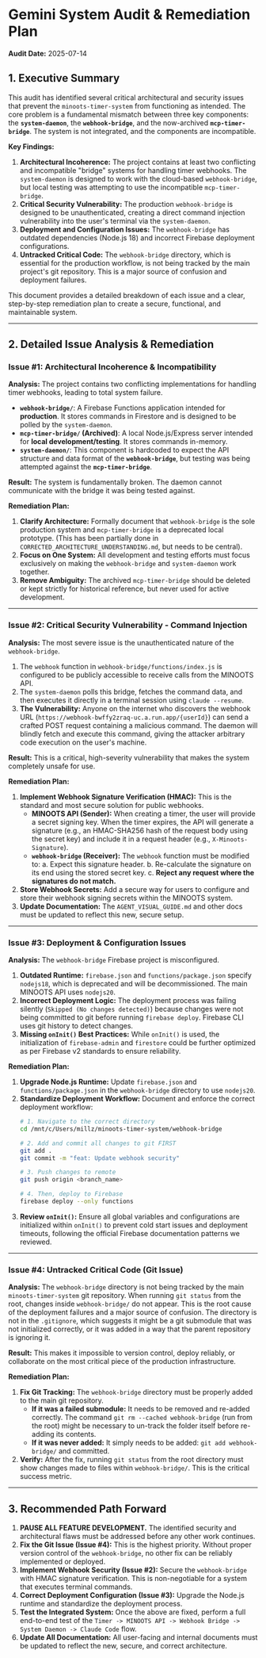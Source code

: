 #  Gemini System Audit & Remediation Plan

**Audit Date:** 2025-07-14

## 1. Executive Summary

This audit has identified several critical architectural and security issues that prevent the `minoots-timer-system` from functioning as intended. The core problem is a fundamental mismatch between three key components: the **`system-daemon`**, the **`webhook-bridge`**, and the now-archived **`mcp-timer-bridge`**. The system is not integrated, and the components are incompatible.

**Key Findings:**
1.  **Architectural Incoherence:** The project contains at least two conflicting and incompatible "bridge" systems for handling timer webhooks. The `system-daemon` is designed to work with the cloud-based `webhook-bridge`, but local testing was attempting to use the incompatible `mcp-timer-bridge`.
2.  **Critical Security Vulnerability:** The production `webhook-bridge` is designed to be unauthenticated, creating a direct command injection vulnerability into the user's terminal via the `system-daemon`.
3.  **Deployment and Configuration Issues:** The `webhook-bridge` has outdated dependencies (Node.js 18) and incorrect Firebase deployment configurations.
4.  **Untracked Critical Code:** The `webhook-bridge` directory, which is essential for the production workflow, is not being tracked by the main project's git repository. This is a major source of confusion and deployment failures.

This document provides a detailed breakdown of each issue and a clear, step-by-step remediation plan to create a secure, functional, and maintainable system.

---

## 2. Detailed Issue Analysis & Remediation

### Issue #1: Architectural Incoherence & Incompatibility

**Analysis:**
The project contains two conflicting implementations for handling timer webhooks, leading to total system failure.

*   **`webhook-bridge/`**: A Firebase Functions application intended for **production**. It stores commands in Firestore and is designed to be polled by the `system-daemon`.
*   **`mcp-timer-bridge/` (Archived)**: A local Node.js/Express server intended for **local development/testing**. It stores commands in-memory.
*   **`system-daemon/`**: This component is hardcoded to expect the API structure and data format of the **`webhook-bridge`**, but testing was being attempted against the **`mcp-timer-bridge`**.

**Result:** The system is fundamentally broken. The daemon cannot communicate with the bridge it was being tested against.

**Remediation Plan:**
1.  **Clarify Architecture:** Formally document that `webhook-bridge` is the sole production system and `mcp-timer-bridge` is a deprecated local prototype. (This has been partially done in `CORRECTED_ARCHITECTURE_UNDERSTANDING.md`, but needs to be central).
2.  **Focus on One System:** All development and testing efforts must focus exclusively on making the `webhook-bridge` and `system-daemon` work together.
3.  **Remove Ambiguity:** The archived `mcp-timer-bridge` should be deleted or kept strictly for historical reference, but never used for active development.

---

### Issue #2: Critical Security Vulnerability - Command Injection

**Analysis:**
The most severe issue is the unauthenticated nature of the `webhook-bridge`.

1.  The `webhook` function in `webhook-bridge/functions/index.js` is configured to be publicly accessible to receive calls from the MINOOTS API.
2.  The `system-daemon` polls this bridge, fetches the command data, and then executes it directly in a terminal session using `claude --resume`.
3.  **The Vulnerability:** Anyone on the internet who discovers the webhook URL (`https://webhook-bwffy2zraq-uc.a.run.app/{userId}`) can send a crafted POST request containing a malicious command. The daemon will blindly fetch and execute this command, giving the attacker arbitrary code execution on the user's machine.

**Result:** This is a critical, high-severity vulnerability that makes the system completely unsafe for use.

**Remediation Plan:**
1.  **Implement Webhook Signature Verification (HMAC):** This is the standard and most secure solution for public webhooks.
    *   **MINOOTS API (Sender):** When creating a timer, the user will provide a secret signing key. When the timer expires, the API will generate a signature (e.g., an HMAC-SHA256 hash of the request body using the secret key) and include it in a request header (e.g., `X-Minoots-Signature`).
    *   **`webhook-bridge` (Receiver):** The `webhook` function must be modified to:
        a. Expect this signature header.
        b. Re-calculate the signature on its end using the stored secret key.
        c. **Reject any request where the signatures do not match.**
2.  **Store Webhook Secrets:** Add a secure way for users to configure and store their webhook signing secrets within the MINOOTS system.
3.  **Update Documentation:** The `AGENT_VISUAL_GUIDE.md` and other docs must be updated to reflect this new, secure setup.

---

### Issue #3: Deployment & Configuration Issues

**Analysis:**
The `webhook-bridge` Firebase project is misconfigured.

1.  **Outdated Runtime:** `firebase.json` and `functions/package.json` specify `nodejs18`, which is deprecated and will be decommissioned. The main MINOOTS API uses `nodejs20`.
2.  **Incorrect Deployment Logic:** The deployment process was failing silently (`Skipped (No changes detected)`) because changes were not being committed to git before running `firebase deploy`. Firebase CLI uses git history to detect changes.
3.  **Missing `onInit()` Best Practices:** While `onInit()` is used, the initialization of `firebase-admin` and `firestore` could be further optimized as per Firebase v2 standards to ensure reliability.

**Remediation Plan:**
1.  **Upgrade Node.js Runtime:** Update `firebase.json` and `functions/package.json` in the `webhook-bridge` directory to use `nodejs20`.
2.  **Standardize Deployment Workflow:** Document and enforce the correct deployment workflow:
    ```bash
    # 1. Navigate to the correct directory
    cd /mnt/c/Users/millz/minoots-timer-system/webhook-bridge

    # 2. Add and commit all changes to git FIRST
    git add .
    git commit -m "feat: Update webhook security"

    # 3. Push changes to remote
    git push origin <branch_name>

    # 4. Then, deploy to Firebase
    firebase deploy --only functions
    ```
3.  **Review `onInit()`:** Ensure all global variables and configurations are initialized within `onInit()` to prevent cold start issues and deployment timeouts, following the official Firebase documentation patterns we reviewed.

---

### Issue #4: Untracked Critical Code (Git Issue)

**Analysis:**
The `webhook-bridge` directory is not being tracked by the main `minoots-timer-system` git repository. When running `git status` from the root, changes inside `webhook-bridge/` do not appear. This is the root cause of the deployment failures and a major source of confusion. The directory is not in the `.gitignore`, which suggests it might be a git submodule that was not initialized correctly, or it was added in a way that the parent repository is ignoring it.

**Result:** This makes it impossible to version control, deploy reliably, or collaborate on the most critical piece of the production infrastructure.

**Remediation Plan:**
1.  **Fix Git Tracking:** The `webhook-bridge` directory must be properly added to the main git repository.
    *   **If it was a failed submodule:** It needs to be removed and re-added correctly. The command `git rm --cached webhook-bridge` (run from the root) might be necessary to un-track the folder itself before re-adding its contents.
    *   **If it was never added:** It simply needs to be added: `git add webhook-bridge/` and committed.
2.  **Verify:** After the fix, running `git status` from the root directory must show changes made to files within `webhook-bridge/`. This is the critical success metric.

---

## 3. Recommended Path Forward

1.  **PAUSE ALL FEATURE DEVELOPMENT.** The identified security and architectural flaws must be addressed before any other work continues.
2.  **Fix the Git Issue (Issue #4):** This is the highest priority. Without proper version control of the `webhook-bridge`, no other fix can be reliably implemented or deployed.
3.  **Implement Webhook Security (Issue #2):** Secure the `webhook-bridge` with HMAC signature verification. This is non-negotiable for a system that executes terminal commands.
4.  **Correct Deployment Configuration (Issue #3):** Upgrade the Node.js runtime and standardize the deployment process.
5.  **Test the Integrated System:** Once the above are fixed, perform a full end-to-end test of the `Timer -> MINOOTS API -> Webhook Bridge -> System Daemon -> Claude Code` flow.
6.  **Update All Documentation:** All user-facing and internal documents must be updated to reflect the new, secure, and correct architecture.

